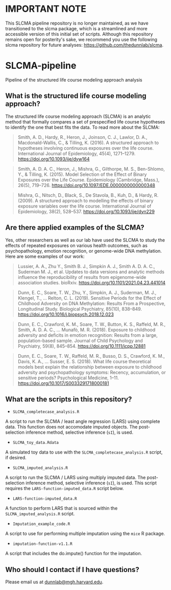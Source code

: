 # IMPORTANT NOTE #
This SLCMA pipeline repository is no longer maintained, as we have transitioned to the slcma package, which is a streamlined and more accessible version of this initial set of scripts. Although this repository remains open for posterity's sake, we recommend you use the following slcma repository for future analyses: https://github.com/thedunnlab/slcma. 


# SLCMA-pipeline
Pipeline of the structured life course modeling approach analysis

## What is the structured life course modeling approach? 

The structured life course modeling approach (SLCMA) is an analytic method that formally compares a set of prespecified life course hypotheses to identify the one that best fits the data. To read more about the SLCMA: 

> Smith, A. D., Hardy, R., Heron, J., Joinson, C. J., Lawlor, D. A., Macdonald-Wallis, C., & Tilling, K. (2016). A structured approach to hypotheses involving continuous exposures over the life course. International Journal of Epidemiology, 45(4), 1271–1279. https://doi.org/10.1093/ije/dyw164

> Smith, A. D. A. C., Heron, J., Mishra, G., Gilthorpe, M. S., Ben-Shlomo, Y., & Tilling, K. (2015). Model Selection of the Effect of Binary Exposures over the Life Course. Epidemiology (Cambridge, Mass.), 26(5), 719–726. https://doi.org/10.1097/EDE.0000000000000348

> Mishra, G., Nitsch, D., Black, S., De Stavola, B., Kuh, D., & Hardy, R. (2009). A structured approach to modelling the effects of binary exposure variables over the life course. International Journal of Epidemiology, 38(2), 528–537. https://doi.org/10.1093/ije/dyn229

## Are there applied examples of the SLCMA? 

Yes, other researchers as well as our lab have used the SLCMA to study the effects of repeated exposures on various health outcomes, such as psychopathology, emotion recognition, or genome-wide DNA methylation. Here are some examples of our work:

> Lussier, A. A., Zhu Y., Smith B. J., Simpkin A. J., Smith A. D. A. C., Suderman M. J., et al. Updates to data versions and analytic methods influence the reproducibility of results from epigenome-wide association studies. bioRxiv. https://doi.org/10.1101/2021.04.23.441014

> Dunn, E. C., Soare, T. W., Zhu, Y., Simpkin, A. J., Suderman, M. J., Klengel, T., … Relton, C. L. (2019). Sensitive Periods for the Effect of Childhood Adversity on DNA Methylation: Results From a Prospective, Longitudinal Study. Biological Psychiatry, 85(10), 838–849. https://doi.org/10.1016/j.biopsych.2018.12.023

> Dunn, E. C., Crawford, K. M., Soare, T. W., Button, K. S., Raffeld, M. R., Smith, A. D. A. C., … Munafò, M. R. (2018). Exposure to childhood adversity and deficits in emotion recognition: Results from a large, population-based sample. Journal of Child Psychology and Psychiatry, 59(8), 845–854. https://doi.org/10.1111/jcpp.12881

> Dunn, E. C., Soare, T. W., Raffeld, M. R., Busso, D. S., Crawford, K. M., Davis, K. A., … Susser, E. S. (2018). What life course theoretical models best explain the relationship between exposure to childhood adversity and psychopathology symptoms: Recency, accumulation, or sensitive periods? Psychological Medicine, 1–11. https://doi.org/10.1017/S0033291718000181

## What are the scripts in this repository? 

- `SLCMA_completecase_analysis.R` 

A script to run the SLCMA / least angle regression (LARS) using complete data. This function does not accomodate imputed objects. The post-selection inference method, selective inference (`sI`), is used. 

- `SLCMA_toy_data.Rdata` 

A simulated toy data to use with the `SLCMA_completecase_analysis.R` script, if desired.

- `SLCMA_imputed_analysis.R`

A script to run the SLCMA / LARS using multiply imputed data. The post-selection inference method, selective inference (`sI`), is used. This script requires the `LARS-function-imputed_data.R` script below.

- `LARS-function-imputed_data.R`

A function to perform LARS that is sourced within the `SLCMA_imputed_analysis.R` script.

- `Imputation_example_code.R`

A script to use for performing multiple imputation using the `mice` R package.

- `imputation-function-v1.1.R`

A script that includes the do.impute() function for the imputation.

## Who should I contact if I have questions? 

Please email us at dunnlab@mgh.harvard.edu. 
